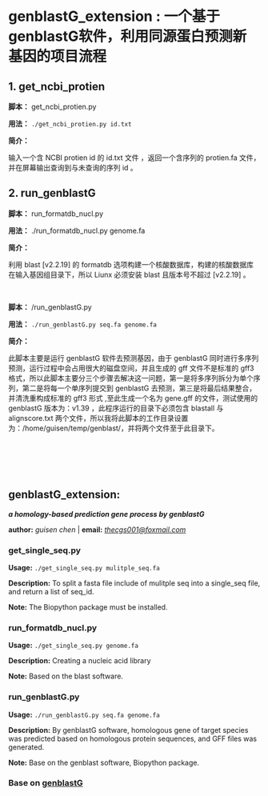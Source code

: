 # **genblastG_extension : 一个基于genblastG软件，利用同源蛋白预测新基因的项目流程** 

## 1. get_ncbi_protien

**脚本：** get_ncbi_protien.py

**用法：** `./get_ncbi_protien.py id.txt`

**简介：**

输入一个含 NCBI protien id 的 id.txt 文件 ，返回一个含序列的 protien.fa 文件，并在屏幕输出查询到与未查询的序列 id 。

## 2. run_genblastG

**脚本：** run_formatdb_nucl.py

**用法：** ./run_formatdb_nucl.py genome.fa

**简介：** 

利用 blast [v2.2.19] 的 formatdb 选项构建一个核酸数据库，构建的核酸数据库在输入基因组目录下，所以 Liunx 必须安装 blast 且版本号不超过 [v2.2.19] 。

<br />

**脚本：** /run_genblastG.py

**用法：** `./run_genblastG.py seq.fa genome.fa`

**简介：**

此脚本主要是运行 genblastG 软件去预测基因，由于 genblastG 同时进行多序列预测，运行过程中会占用很大的磁盘空间，并且生成的 gff 文件不是标准的 gff3 格式，所以此脚本主要分三个步骤去解决这一问题，第一是将多序列拆分为单个序列，第二是将每一个单序列提交到 genblastG 去预测，第三是将最后结果整合，并清洗重构成标准的 gff3 形式 ,至此生成一个名为 gene.gff 的文件，测试使用的 genblastG 版本为：v1.39 ，此程序运行的目录下必须包含 blastall 与 alignscore.txt 两个文件，所以我将此脚本的工作目录设置为：/home/guisen/temp/genblast/，并将两个文件至于此目录下。











<br />
<br />
<br />
<br /> 

## **genblastG_extension:** 
***a homology-based prediction gene process by genblastG***

**author:** *guisen chen*  |  **email:** *thecgs001@foxmail.com*

### get_single_seq.py

**Usage:** `./get_single_seq.py mulitple_seq.fa`

**Description:** To split a fasta file include of mulitple seq into a single_seq file, and return a list of seq_id.

**Note:** The Biopython package must be installed.

### run_formatdb_nucl.py

**Usage:** `./get_single_seq.py genome.fa`

**Description:** Creating a nucleic acid library 

**Note:** Based on the blast software.

### run_genblastG.py

**Usage:** `./run_genblastG.py seq.fa genome.fa`

**Description:** By genblastG software, homologous gene of target species was predicted based on homologous protein sequences, and GFF files was generated.

**Note:** Base on the genblast software, Biopython package.

### Base on [genblastG](http://genome.sfu.ca/genblast/download.html)
